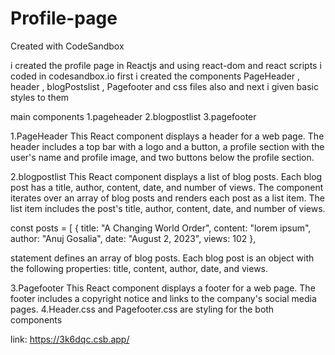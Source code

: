 # Profile-page
Created with CodeSandbox

i created the profile page in Reactjs and using react-dom and react scripts i coded in codesandbox.io
first i created the components PageHeader , header , blogPostslist , Pagefooter
and css files also and next i given basic styles to them

main components
1.pageheader
2.blogpostlist
3.pagefooter

1.PageHeader
This React component displays a header for a web page. The header includes a top bar with a logo and a button, a profile section with the user's name and profile image, and two buttons below the profile section.

2.blogpostlist
This React component displays a list of blog posts. Each blog post has a title, author, content, date, and number of views. The component iterates over an array of blog posts and renders each post as a list item. The list item includes the post's title, author, content, date, and number of views.

const posts = [
    {
      title: "A Changing World Order",
      content: "lorem ipsum",
      author: "Anuj Gosalia",
      date: "August 2, 2023",
      views: 102
    },

  statement defines an array of blog posts. Each blog post is an object with the following properties: title, content, author, date, and views.

  3.Pagefooter
  This React component displays a footer for a web page. The footer includes a copyright notice and links to the company's social media pages.
  4.Header.css and Pagefooter.css are styling for the both components

  link: https://3k6dqc.csb.app/
